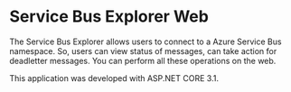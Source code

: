 # Service Bus Explorer Web

The Service Bus Explorer allows users to connect to a Azure Service Bus namespace. So, users can view status of messages, can take action for deadletter messages. You can perform all these operations on the web.

This application was developed with ASP.NET CORE 3.1.